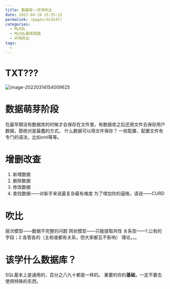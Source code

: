 ```yaml
---
title: 数据库——开场吹比
date: 2022-04-10 15:55:22
permalink: /pages/dcd24f/
categories:
  - MySQL
  - MySQL删库跑路
  - 开场吹比
tags:
  - 
---
```

# TXT???
![image-20220314154009625](https://s2.loli.net/2022/03/14/lcXpDKZ4UP2OuWC.png)

# 数据萌芽阶段
在最早期没有数据库的时候才会保存在文件里。有数据库之后还用文件去保存用户数据，那绝对是最蠢的方式。
什么数据可以用文件保存？
一些配置，配置文件有专门的语法，比如xml等等。

# 增删改查
1. 新增数据
2. 删除数据
3. 修改数据
4. 查找数据——对新手来说最复杂最有难度
为了增加你的逼格，请说——CURD

# 吹比
层次模型——数据不完整的问题
网状模型——只能提取共性
关系型——1.公有的字段；2.各管各的（主和谁都有关系，但大家都互不影响）
理论。。。 

# 该学什么数据库？ 
SQL基本上是通用的，百分之八九十都是一样的。
重要的你的**基础**，一定不要去使用特殊的东西。

